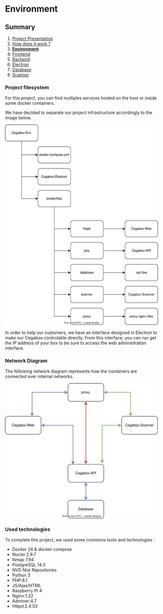 # Environment

## Summary

1. [Project Presentation](project.html)
2. [How does it work ?](working.html)
3. [**Environment**](env.html)
4. [Frontend](front.html)
5. [Backend](back.html)
6. [Electron](electron.html)
7. [Database](database.html)
8. [Scanner](scanner.html)

### Project filesystem

For this project, you can find multiples services hosted on the host or inside some docker containers.

We have decided to separate our project infrastructure accordingly to the image below.

![Cegabox Infrastructure](./img/cegabox-infra.svg)

In order to help our customers, we have an interface designed in Electron to make our Cegabox controlable directly. From this interface, you can run get the IP address of your box to be sure to access the web administration interface.

### Network Diagram

The following network diagram represents how the containers are connected over internal networks.

![Cegabox-Flow-Chart](./img/cegabox-flow-chart.svg)

### Used technologies

To complete this project, we used some commons tools and technologies :

- Docker 24 & docker compose
- Nuclei 2.9.7
- Nmap 7.94
- PostgreSQL 14.3
- NVD Nist Repositories
- Python 3
- PHP:8.1
- JS/Ajax/HTML
- Raspberry PI 4
- Nginx:1.22
- Adminer:4.7
- Httpd:2.4.53
